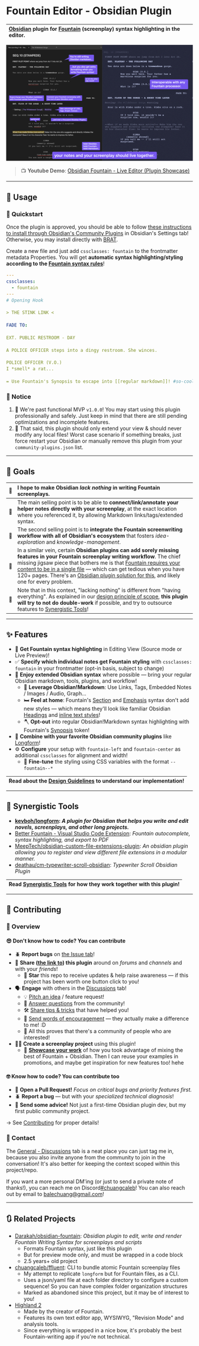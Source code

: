 # Fountain Editor - Obsidian Plugin

|**[Obsidian](https://obsidian.md) plugin for [Fountain](https://fountain.io) (screenplay) syntax highlighting in the editor.**|
|:-|

[![banner](docs/assets/banner.png)](https://youtu.be/GORryaw32sI "Obsidian Fountain - Live Editor (Plugin Showcase)")

> 📺 **Youtube Demo**: [Obsidian Fountain - Live Editor (Plugin Showcase)](https://youtu.be/GORryaw32sI)

---

<!--
## FAQ
- What is Obsidian?
- What is Markdown?
- What is Fountain?
- Why this plugin?
-->

## 🔨 Usage

### 🏁 Quickstart

Once the plugin is approved, you should be able to follow [these instructions to install through Obsidian's Community Plugins](https://help.obsidian.md/Extending+Obsidian/Community+plugins) in Obsidian's Settings tab! Otherwise,  you may install directly with [BRAT](https://github.com/TfTHacker/obsidian42-brat).

Create a new file and just add `cssclasses: fountain` to the frontmatter metadata Properties. You will get **automatic syntax highlighting/styling according to the [Fountain syntax rules](https://fountain.io/syntax/)**!

```yaml
---
cssclasses:
  - fountain
---
# Opening Hook

> THE STINK LINK <

FADE TO:

EXT. PUBLIC RESTROOM - DAY

A POLICE OFFICER steps into a dingy restroom. She winces.

POLICE OFFICER (V.O.)
I *smell* a rat...

= Use Fountain's Synopsis to escape into [[regular markdown]]! #so-cool
```

<!-- DOCS: Where to start -->

### 📢 Notice

1. 🎉 We're past functional MVP `v1.0.0`! You may start using this plugin professionally and safely. Just keep in mind that there are still pending optimizations and incomplete features.
2. 🛟 That said, this plugin should only extend your view & should never modify any local files! Worst case scenario if something breaks, just force restart your Obsidian or manually remove this plugin from your `community-plugins.json` list.

---

## 🎯 Goals

|📍|I hope to make **Obsidian *lack nothing* in writing Fountain screenplays**.|
|-|:-|
|🔗|The main selling point is to be able to **connect/link/annotate your helper notes directly with your screenplay**, at the exact location where you referenced it, by allowing Markdown links/tags/extended syntax.|
|🤞|The second selling point is to **integrate the Fountain screenwriting workflow with all of Obsidian's ecosystem** that fosters *idea-exploration* and *knowledge-management*.|
|🧩|In a similar vein, certain **Obsidian plugins can add sorely missing features in your Fountain screenplay writing workflow**. The chief missing jigsaw piece that bothers me is that [Fountain requires your content to be in a single file](https://github.com/chuangcaleb/ffluent#purpose) — which can get tedious when you have 120+ pages. There's an [Obsidian plugin solution for this](https://github.com/kevboh/longform), and likely one for every problem.|
|🔎|Note that in this context, "lacking nothing" is different from "having everything". As explained in our [design principle of scope](/docs/basic/design-guidelines.md#🔬-scoped), **this plugin will try to not do double-work** if possible, and try to outsource features to [Synergistic Tools](#-synergistic-tools)!|

---

## ✨ Features

- 🎨 **Get Fountain syntax highlighting** in Editing View (Source mode or Live Preview)!
- ✅ **Specify which individual notes get Fountain styling** with `cssclasses: fountain` in your frontmatter (opt-in basis, subject to change)
- 🛁 **Enjoy extended Obsidian syntax** where possible — bring your regular Obsidian markdown, tools, plugins, and workflow!
  - 🧰 **Leverage Obsidian!Markdown**: Use Links, Tags, Embedded Notes / Images / Audio, Graph...
  - 🛏️ **Feel at home**: Fountain's [Section](https://fountain.io/syntax/#sections-synopses) and [Emphasis](https://fountain.io/syntax/#emphasis) syntax don't add new styles — which means they'll look like familiar Obsidian [Headings](https://help.obsidian.md/Editing+and+formatting/Basic+formatting+syntax#Headings) and [inline text styles](https://help.obsidian.md/Editing+and+formatting/Basic+formatting+syntax#Styling+text)!
  - 🪓 **Opt-out** into regular Obsidian!Markdown syntax highlighting with Fountain's [Synopsis](https://fountain.io/syntax/#sections-synopses) token!
- 🤝 **Combine with your favorite Obsidian community plugins** like [Longform](https://github.com/kevboh/longform)!
- ⚙️ **Configure** your setup with `fountain-left` and `fountain-center` as additional `cssclasses` for alignment and width!
  - 🔧 **Fine-tune** the styling using CSS variables with the format `--fountain--*`

| Read about the [Design Guidelines](docs/basic/design-guidelines.md) to understand our implementation! |
|:-|

---

## 🤝 Synergistic Tools

- **[kevboh/longform](https://github.com/kevboh/longform): *A plugin for Obsidian that helps you write and edit novels, screenplays, and other long projects.***
- [Better Fountain - Visual Studio Code Extension](https://marketplace.visualstudio.com/items?itemName=piersdeseilligny.betterfountain): *Fountain autocomplete, syntax highlighting, and export to PDF*
- [MeepTech/obsidian-custom-file-extensions-plugin](https://github.com/MeepTech/obsidian-custom-file-extensions-plugin): *An obsidian plugin allowing you to register and view different file extensions in a modular manner.*
- [deathau/cm-typewriter-scroll-obsidian](https://github.com/deathau/cm-typewriter-scroll-obsidian): *Typewriter Scroll Obsidian Plugin*

|Read [Synergistic Tools](docs/basic/synergistic-tools.md) for how they work together with this plugin!|
|:-|

---

## 💝 Contributing

### 👀 Overview

#### 😎 Don't know how to code? You can contribute

- 🪲 **Report bugs** on [the Issue tab](https://github.com/chuangcaleb/obsidian-fountain-editor/issues/new?assignees=&labels=%F0%9F%AA%B2+a/bug&projects=chuangcaleb/2&template=bug_report.md)!
- 📣 **Share ([the link to](https://github.com/chuangcaleb/obsidian-fountain-editor)) this plugin** around on *forums* and *channels* and with your *friends*!
  - 🌟 **Star** this repo to receive updates & help raise awareness — if this project has been worth one button click to you!
- 🗣️ **Engage** with others in the [Discussions](https://github.com/chuangcaleb/obsidian-fountain-editor/discussions) tab!
  - 💡 [Pitch an idea](https://github.com/chuangcaleb/obsidian-fountain-editor/discussions/categories/ideas) / feature request!
  - 🙏 [Answer questions](https://github.com/chuangcaleb/obsidian-fountain-editor/discussions/categories/q-a) from the community!
  - 🛠️ [Share tips & tricks](https://github.com/chuangcaleb/obsidian-fountain-editor/discussions/categories/tips-tricks) that have helped you!
  - 🤩 [Send words of encouragement](https://github.com/chuangcaleb/obsidian-fountain-editor/discussions/categories/general) — they actually make a difference to me! :D
  - 👥 All this proves that there's a community of people who are interested!
- ✍🏼 **Create a screenplay project** using this plugin!
  - 📸 **[Showcase your work](https://github.com/chuangcaleb/obsidian-fountain-editor/discussions/categories/showcase)** of how you took advantage of mixing the best of Fountain + Obsidian. Then I can reuse your examples in promotions, and maybe get inspiration for new features too! hehe

#### 🤓 Know how to code? You can contribute too

- 🔀 **Open a Pull Request!** *Focus on critical bugs and priority features first.*
- 🪲 **Report a bug** — but with your *specialized technical diagnosis*!
- 🫱 **Send some advice!** Not just a first-time Obsidian plugin dev, but my first public community project.

→ See [Contributing](/docs/advanced/contributing.md) for proper details!

### 🤙 Contact

The [General - Discussions](https://github.com/chuangcaleb/obsidian-fountain-editor/discussions/categories/general) tab is a neat place you can just tag me in, because you also invite anyone from the community to join in the conversation! It's also better for keeping the context scoped within this project/repo.

If you want a more personal DM'ing (or just to send a private note of thanks!), you can reach me on Discord[#chuangcaleb](https://discordapp.com/users/199882835685801984)! You can also reach out by email to [balechuang@gmail.com](mailto:balechuang@gmail.com)!

---

## 🔃 Related Projects

- [Darakah/obsidian-fountain](https://github.com/Darakah/obsidian-fountain): *Obsidian plugin to edit, write and render Fountain Writing Syntax for screenplays and scripts*
  - Formats Fountain syntax, just like this plugin
  - But for preview mode only, and must be wrapped in a code block
  - 2.5 years+ old project
- [chuangcaleb/ffluent](https://github.com/chuangcaleb/ffluent): CLI to bundle atomic Fountain screenplay files
  - My attempt to replicate `longform` but for Fountain files, as a CLI.
  - Uses a json/yaml file at each folder directory to configure a custom sequence! So you can have complex folder organization structures
  - Marked as abandoned since this project, but it may be of interest to you!
- [Highland 2](https://www.highland2.app/)
  - Made by the creator of Fountain.
  - Features its own text editor app, WYSIWYG, "Revision Mode" and analysis tools.
  - Since everything is wrapped in a nice bow, it's probably the best Fountain-writing app if you're not technical.
